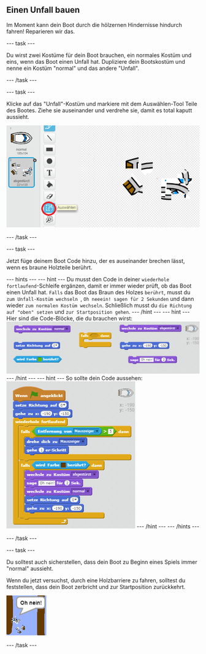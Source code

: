 ## Einen Unfall bauen

Im Moment kann dein Boot durch die hölzernen Hindernisse hindurch fahren! Reparieren wir das.

--- task ---

Du wirst zwei Kostüme für dein Boot brauchen, ein normales Kostüm und eins, wenn das Boot einen Unfall hat. Dupliziere dein Bootskostüm und nenne ein Kostüm "normal" und das andere "Unfall".

--- /task ---

--- task ---

Klicke auf das "Unfall"-Kostüm und markiere mit dem Auswählen-Tool Teile des Bootes. Ziehe sie auseinander und verdrehe sie, damit es total kaputt aussieht.

![screenshot](images/boat-hit-costume.png)

--- /task ---

--- task ---

Jetzt füge deinem Boot Code hinzu, der es auseinander brechen lässt, wenn es braune Holzteile berührt.

--- hints --- --- hint --- Du musst den Code in deiner `wiederhole fortlaufend`-Schleife ergänzen, damit er immer wieder prüft, ob das Boot einen Unfall hat. `Falls` das Boot das Braun des Holzes `berührt`, musst du `zum Unfall-Kostüm wechseln `, `Oh neeein! sagen für 2 Sekunden` und dann wieder `zum normalen Kostüm wechseln`. Schließlich musst du `die Richtung auf "oben" setzen` und `zur Startposition gehen`. --- /hint --- --- hint --- Hier sind die Code-Blöcke, die du brauchen wirst: ![screenshot](images/boat-hit-blocks.png) --- /hint --- --- hint --- So sollte dein Code aussehen: ![screenshot](images/boat-hit-code.png) --- /hint --- --- /hints ---

--- /task ---

--- task ---

Du solltest auch sicherstellen, dass dein Boot zu Beginn eines Spiels immer "normal" aussieht.

Wenn du jetzt versuchst, durch eine Holzbarriere zu fahren, solltest du feststellen, dass dein Boot zerbricht und zur Startposition zurückkehrt.

![screenshot](images/boat-crash.png)

--- /task ---
